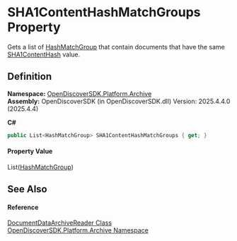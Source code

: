 # SHA1ContentHashMatchGroups Property


Gets a list of <a href="d2105e54-0afc-88b3-c1e3-d2d502ce1e51">HashMatchGroup</a> that contain documents that have the same <a href="1711d552-357d-7bc8-4e17-aed0d2888466">SHA1ContentHash</a> value.



## Definition
**Namespace:** <a href="8fac0511-5eca-a179-d28a-c0a07e46597f">OpenDiscoverSDK.Platform.Archive</a>  
**Assembly:** OpenDiscoverSDK (in OpenDiscoverSDK.dll) Version: 2025.4.4.0 (2025.4.4)

**C#**
``` C#
public List<HashMatchGroup> SHA1ContentHashMatchGroups { get; }
```



#### Property Value
List(<a href="d2105e54-0afc-88b3-c1e3-d2d502ce1e51">HashMatchGroup</a>)

## See Also


#### Reference
<a href="2a65ab11-cb67-f74a-b87a-61814d9c3b11">DocumentDataArchiveReader Class</a>  
<a href="8fac0511-5eca-a179-d28a-c0a07e46597f">OpenDiscoverSDK.Platform.Archive Namespace</a>  
